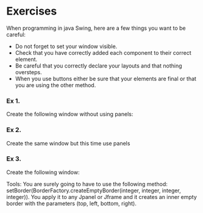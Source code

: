 Exercises
===

When programming in java Swing, here are a few things you want to be careful:
- Do not forget to set your window visible.
- Check that you have correctly added each component to their correct element.
- Be careful that you correctly declare your layouts and that nothing oversteps.
- When you use buttons either be sure that your elements are final or that you are using the other method.

### Ex 1. 
Create the following window without using panels:
### Ex 2. 
Create the same window but this time use panels
### Ex 3. 
Create the following window:

Tools: You are surely going to have to use the following method:
setBorder(BorderFactory.createEmptyBorder(integer, integer, integer, integer)). You apply it to any Jpanel or Jframe and it creates an inner empty border with the parameters (top, left, bottom, right).
